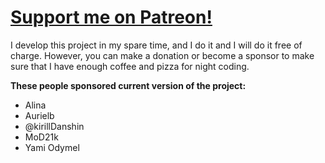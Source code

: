 # [Support me on Patreon!](https://www.patreon.com/bePatron?c=243288)
I develop this project in my spare time, and I do it and I will do it free of charge. However, you can make a donation or become a sponsor to make sure that I have enough coffee and pizza for night coding.

**These people sponsored current version of the project:**
- Alina
- Aurielb
- @kirillDanshin
- MoD21k
- Yami Odymel